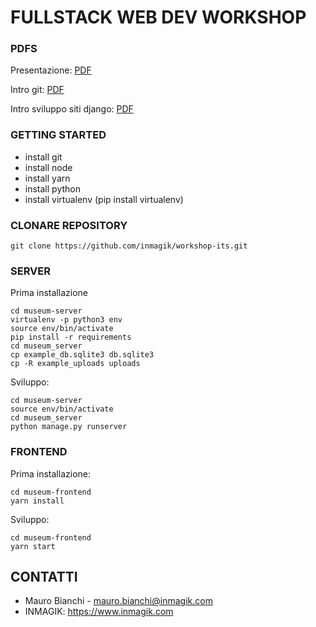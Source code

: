 # FULLSTACK WEB DEV WORKSHOP

### PDFS

Presentazione: [PDF](https://github.com/inmagik/workshop-its/raw/master/FULLSTACK%20WEB%20DEVELOPMENT.pdf)

Intro git: [PDF](https://github.com/inmagik/workshop-its/raw/master/Versionamento%20del%20codice%20sorgente.pdf)

Intro sviluppo siti django: [PDF](https://github.com/inmagik/workshop-its/raw/master/Sviluppo%20siti%20con%20django.pdf)

### GETTING STARTED

- install git
- install node
- install yarn
- install python
- install virtualenv (pip install virtualenv)

### CLONARE REPOSITORY
```
git clone https://github.com/inmagik/workshop-its.git
```

### SERVER
Prima installazione
```
cd museum-server
virtualenv -p python3 env
source env/bin/activate
pip install -r requirements
cd museum_server
cp example_db.sqlite3 db.sqlite3
cp -R example_uploads uploads
```

Sviluppo:
```
cd museum-server
source env/bin/activate
cd museum_server
python manage.py runserver
```

### FRONTEND
Prima installazione:
```
cd museum-frontend
yarn install
```

Sviluppo:
```
cd museum-frontend
yarn start
```


## CONTATTI

- Mauro Bianchi - mauro.bianchi@inmagik.com 
- INMAGIK: https://www.inmagik.com
